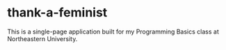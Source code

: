 # thank-a-feminist
This is a single-page application built for my Programming Basics class at Northeastern University.
